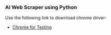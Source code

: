 ### AI Web Scraper using Python
Use the following link to download chrome driver:
- [Chrome for Testing](https://googlechromelabs.github.io/chrome-for-testing/)